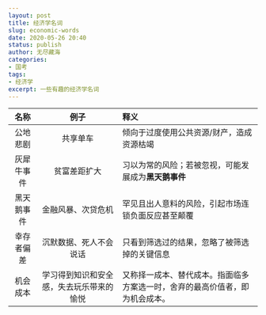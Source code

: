 ```yaml
---
layout: post
title: 经济学名词
slug: economic-words
date: 2020-05-26 20:40
status: publish
author: 无尽藏海
categories: 
- 国考
tags:
- 经济学
excerpt: 一些有趣的经济学名词
---
```


|  **名称**  |                 **例子**                 | **释义**                                                     |
| :--------: | :--------------------------------------: | :----------------------------------------------------------- |
|  公地悲剧  |                 共享单车                 | 倾向于过度使用公共资源/财产，造成资源枯竭                    |
| 灰犀牛事件 |               贫富差距扩大               | 习以为常的风险；若被忽视，可能发展成为**黑天鹅事件**         |
| 黑天鹅事件 |            金融风暴、次贷危机            | 罕见且出人意料的风险，引起市场连锁负面反应甚至颠覆           |
| 幸存者偏差 |          沉默数据、死人不会说话          | 只看到筛选过的结果，忽略了被筛选掉的关键信息                 |
|  机会成本  | 学习得到知识和安全感，失去玩乐带来的愉悦 | 又称择一成本、替代成本。指面临多方案选一时，舍弃的最高价值者，即为机会成本。 |
